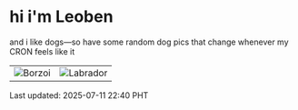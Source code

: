 # hi i'm Leoben

and i like dogs—so have some random dog pics that change whenever my CRON feels like it

|  |  |
|--------|----------|
| ![Borzoi](https://random-dog-vercel.vercel.app/api/random-borzoi?v=1752244827) | ![Labrador](https://random-dog-vercel.vercel.app/api/random-labrador?v=1752244827) |

Last updated: 2025-07-11 22:40 PHT

